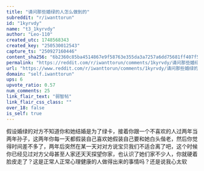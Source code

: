 ```yaml
---
title: "请问那些婚绿的人怎么做到的"
subreddit: "r/iwanttorun"
id: "1kyrvdy"
name: "t3_1kyrvdy"
author: "Leo-110"
created_utc: 1748568343
created_key: "250530012543"
capture_ts: "250927160446"
content_sha256: "6b2360c85ba4514867e9f58763e355da3a7257a6dd75681ff407f51f4d30a4f0"
permalink: "https://reddit.com/r/iwanttorun/comments/1kyrvdy/请问那些婚绿的人怎么做到的/"
url: "https://www.reddit.com/r/iwanttorun/comments/1kyrvdy/请问那些婚绿的人怎么做到的/"
domain: "self.iwanttorun"
ups: 6
upvote_ratio: 0.57
num_comments: 25
link_flair_text: "弱智帖"
link_flair_css_class: ""
over_18: false
is_self: true
---
```


假设婚绿的对方不知道你和她结婚是为了绿卡，接着你跟一个不喜欢的人过两年当两年孙子，这两年你每一天都假装自己喜欢她假装自己要和她白头偕老，然后你觉得时间差不多了，两年后突然在某一天对对方说宝贝我们不适合离了吧，这个时候你已经见过对方父母甚至人家还天天探望你家，也认识了她们家不少人，你就硬着脸皮走了？这是正常人正常心理健康的人做得出来的事情吗？还是说我心太软
